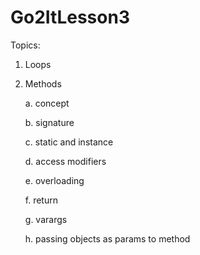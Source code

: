 # Go2ItLesson3
Topics:

1. Loops 

2. Methods

    a. concept

    b. signature

    c. static and instance

    d. access modifiers

    e. overloading

    f. return

    g. varargs

    h. passing objects as params to method



